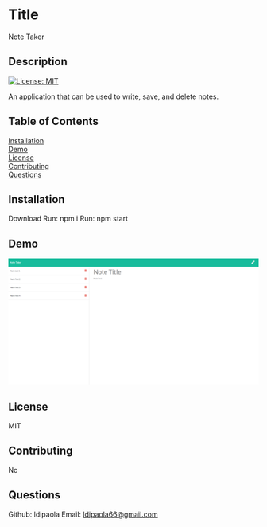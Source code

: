 
  # Title
  Note Taker

  ## Description
  [![License: MIT](https://img.shields.io/badge/License-MIT-yellow.svg)](https://opensource.org/licenses/MIT)

  An application that can be used to write, save, and delete notes.


  ## Table of Contents  
  [Installation](#Installation)  
  [Demo](#Demo)  
  [License](#License)  
  [Contributing](#Contributing)   
  [Questions](#Questions)  
   



  ## Installation
  Download 
  Run: npm i 
  Run: npm start 
  
  ## Demo
  ![app demo](./project.png)

  ## License
  MIT

  ## Contributing
  No

  ## Questions
  Github: ldipaola
  Email: ldipaola66@gmail.com
